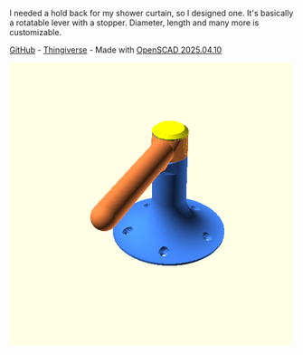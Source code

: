 I needed a hold back for my shower curtain, so I designed one. It's basically a rotatable lever with a stopper. Diameter, length and many more is customizable.

[GitHub](https://github.com/Mr-Clear/CurtainHoldback) -
[Thingiverse](https://www.thingiverse.com/thing:7010965) -
Made with [OpenSCAD 2025.04.10](https://openscad.org/downloads.html#snapshots)

![Render of all three parts combined](CurtainHoldback.png)